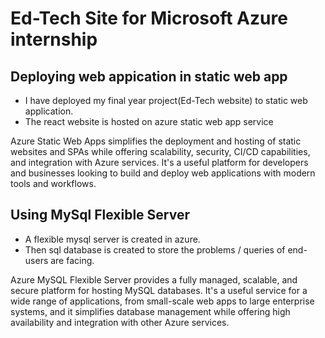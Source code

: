 # Ed-Tech Site for Microsoft Azure internship

## Deploying web appication in static web app

* I have deployed my final year project(Ed-Tech website) to static web application.
* The react website is hosted on azure static web app service

Azure Static Web Apps simplifies the deployment and hosting of static websites and SPAs while offering scalability, security, CI/CD capabilities, and integration with Azure services. It's a useful platform for developers and businesses looking to build and deploy web applications with modern tools and workflows.

## Using MySql Flexible Server

* A flexible mysql server is created in azure.
* Then sql database is created to store the problems / queries of end-users are facing.
  
Azure MySQL Flexible Server provides a fully managed, scalable, and secure platform for hosting MySQL databases. It's a useful service for a wide range of applications, from small-scale web apps to large enterprise systems, and it simplifies database management while offering high availability and integration with other Azure services. 

